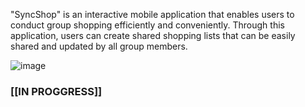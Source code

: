 "SyncShop" is an interactive mobile application that enables users to conduct group shopping efficiently and conveniently. Through this application, users can create shared shopping lists that can be easily shared and updated by all group members.

![image](https://github.com/LukaszKrolicki/SyncShop/assets/54467678/20d8e65b-42ac-4767-a148-f5f03c004ad8)

###               [[IN PROGGRESS]]
